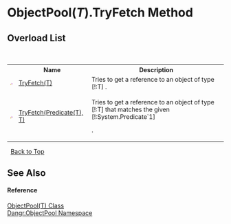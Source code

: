 # ObjectPool(*T*).TryFetch Method 
 


## Overload List
&nbsp;<table><tr><th></th><th>Name</th><th>Description</th></tr><tr><td>![Protected method](media/protmethod.gif "Protected method")</td><td><a href="M_Dangr_ObjectPool_ObjectPool_1_TryFetch_1">TryFetch(T)</a></td><td>
Tries to get a reference to an object of type [!:T] .</td></tr><tr><td>![Protected method](media/protmethod.gif "Protected method")</td><td><a href="M_Dangr_ObjectPool_ObjectPool_1_TryFetch">TryFetch(Predicate(T), T)</a></td><td>

Tries to get a reference to an object of type [!:T] that matches the given [!:System.Predicate`1]

.</td></tr></table>&nbsp;
<a href="#objectpool(*t*).tryfetch-method">Back to Top</a>

## See Also


#### Reference
<a href="T_Dangr_ObjectPool_ObjectPool_1">ObjectPool(T) Class</a><br /><a href="N_Dangr_ObjectPool">Dangr.ObjectPool Namespace</a><br />